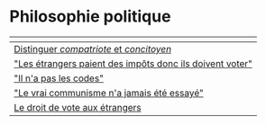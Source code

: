 # Philosophie politique



<table data-view="cards"><thead><tr><th></th></tr></thead><tbody><tr><td><a href="distinguer-compatriote-et-concitoyen.md">Distinguer <em>compatriote</em> et <em>concitoyen</em></a></td></tr><tr><td><a href="les-etrangers-paient-des-impots-donc-ils-doivent-voter.md">"Les étrangers paient des impôts donc ils doivent voter"</a></td></tr><tr><td><a href="il-na-pas-les-codes.md">"Il n'a pas les codes"</a></td></tr><tr><td><a href="le-vrai-communiste-na-jamais-ete-essaye.md">"Le vrai communisme n'a jamais été essayé"</a></td></tr><tr><td><a href="le-droit-de-vote-aux-etrangers.md">Le droit de vote aux étrangers</a></td></tr></tbody></table>
